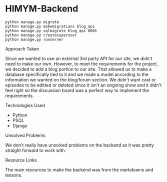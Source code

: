 # HIMYM-Backend

``` 
python manage.py migrate
python manage.py makemigrations blog_api
python manage.py sqlmigrate blog_api 0001
python manage.py createsuperuser
python manage.py runserver
 ```

Approach Taken

Since we wanted to use an external 3rd party API for our site, we didn't need to make our own. However, to meet the requirements for the project, we decided to add a blog portion to our site. That allowed us to make a database specifically tied to it and we made a model according to the information we wanted on the blog/forum section. We didn't want cast or episodes to be editted or deleted since it isn't an ongoing show and it didn't feel right so the discussion board was a perfect way to implement the requirements.

Technologies Used

* Python
* PSQL
* Django

Unsolved Problems

We don't really have unsolved problems on the backend as it was pretty straight forward to work with.

Resource Links

The main resources to make the backend was from the markdowns and lessons.
